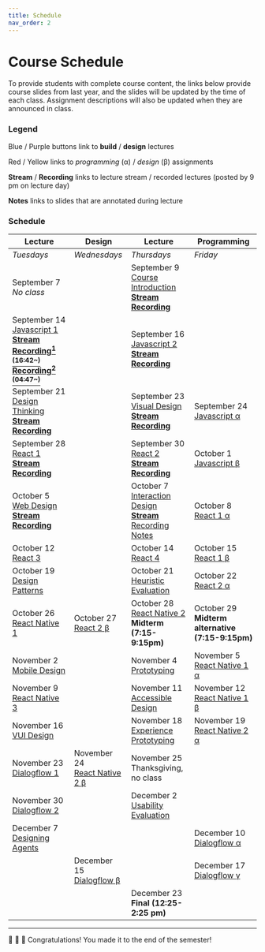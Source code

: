 ```yaml
---
title: Schedule
nav_order: 2
---
```


# Course Schedule

To provide students with complete course content, the links below provide course slides from last year, and the slides will be updated by the time of each class. Assignment descriptions will also be updated when they are announced in class.

### Legend

<a class="label label-blue" >Blue</a> / <a class="label label-purple" >Purple</a> buttons link to **build** / **design** lectures

<a class="label label-red" >Red</a> / <a class="label label-yellow">Yellow</a> links to _programming_ (&alpha;) / _design_ (&beta;) assignments

<a>**Stream**</a> / <a>**Recording**</a> links to lecture stream / recorded lectures (posted by 9 pm on lecture day)

<a>**Notes**</a> links to slides that are annotated during lecture

### Schedule

<table>
  <thead>
    <tr>
      <th><strong>Lecture</strong></th>
      <th><strong>Design</strong></th>
      <th><strong>Lecture</strong></th>
      <th><strong>Programming</strong></th>
    </tr>
  </thead>
  <tbody>
    <tr>
      <td><em>Tuesdays</em></td>
      <td><em>Wednesdays</em></td>
      <td><em>Thursdays</em></td>
      <td><em>Friday</em></td>
    </tr>
    <tr>
      <td>September 7<br />
        <em>No class</em></td>
      <td></td>
      <td>September 9<br />
        <span class="fs-3"><a target="_blank" class="btn" href="lectures/01-Course-Introduction.pdf">Course Introduction</a></span><br />
        <a target="_blank" href="https://uwmadison.zoom.us/j/91256253366?pwd=enRKSW1yL2JVMnJQZkU5clhVWlAyUT09"><strong>Stream</strong></a> <a target="_blank" href="https://uwmadison.zoom.us/rec/play/K90WV_NmGfNIwc9H6GO9YNePXIs8Iw_IEaY_BJXLI5F_OPO_HA8MSQgMoeu-aDZX5Pu18ETQRrCx4vt6.Vv0ERZTadvdeQSao"><strong>Recording</strong></a>
      </td>
      <td></td>
    </tr>
    <tr>
      <td>September 14<br />
        <span class="fs-3"><a target="_blank" class="btn btn-blue" href="lectures/02-Build-Javascript-1.pdf">Javascript 1</a></span><br />
        <a target="_blank" href="https://canvas.wisc.edu/courses/273395/external_tools/14065"><strong>Stream</strong></a>
        <strong><a target="_blank" href="https://uwmadison.zoom.us/rec/play/pN-JliqzmYE0OMacVtiJDyEVIPCHc7_ajkwR8Il_O4sUnl962egShsqZgrFipp5_M3JnW6Jz213ocP7T.P1YGrotO-GKFuvY3">Recording<sup>1 (16:42~)</sup></a> 
        <a target="_blank" href="https://uwmadison.zoom.us/rec/play/M_df8jbN10QZd0kzA6WPwR0pFYFLX4FoxA7ZeWGXx5hwK7_8dtZBYAl6TqY3dfjRNRh35eiyXKIhgOt4.6fNW456uM7rXi2hl">Recording<sup>2 (04:47~)</sup></a></strong>
      </td>
      <td></td>
      <td>September 16<br />
        <span class="fs-3"><a target="_blank" class="btn btn-blue" href="lectures/02-Build-Javascript-2.pdf">Javascript 2</a></span><br />
        <a target="_blank" href="https://canvas.wisc.edu/courses/273395/external_tools/14065"><strong>Stream</strong></a> <a target="_blank" href="https://uwmadison.zoom.us/rec/play/FcXdK6cioQd74JMxsY3_PDpXrEP3JaXxpytueEgeUoylB4DgeK41jubiA0h_WiXe0sVo1TjF-MEHIh3g.YnWNfTWGK4yrbYIh"><strong>Recording</strong></a>
      </td>
      <td></td>
    </tr>
    <tr>
      <td>September 21<br />
        <span class="fs-3"><a target="_blank" class="btn btn-purple" href="lectures/03-Design-Design-Thinking.pdf">Design Thinking</a></span><br />
        <a target="_blank" href="https://canvas.wisc.edu/courses/273395/external_tools/14065"><strong>Stream</strong></a> <a target="_blank" href="https://uwmadison.zoom.us/rec/play/wJIwp77VO8E3r3N3S6Ra3lagu4pz6nxhYkYzQHH4lzgALWP403I9RwFGMKHE97kea4TcFah8gGV9c02i.R-hrHTEB6y8W8iKe"><strong>Recording</strong></a>
      </td>
      <td></td>
      <td>September 23<br />
        <span class="fs-3"><a target="_blank" class="btn btn-purple" href="lectures/03-Design-Visual-Design.pdf">Visual Design</a></span><br />
        <a target="_blank" href="https://canvas.wisc.edu/courses/273395/external_tools/14065"><strong>Stream</strong></a> <a target="_blank" href="https://uwmadison.zoom.us/rec/play/pJVY73SsekWePvlss7XIYi6WckFjGRLjTMIqI5iktLzE72j0zIcbx-5VQgr96R0KG5tsOuAxIV3SYExe.o_3DCUyObocKXoBf"><strong>Recording</strong></a>
      </td>
      <td>September 24<br />
        <span class="fs-3"><a target="_blank" class="btn bg-red-200 text-grey-lt-000" href="https://canvas.wisc.edu/courses/273395/assignments/1353279">Javascript &alpha;</a></span>
      </td>
    </tr>
    <tr>
      <td>September 28<br />
        <span class="fs-3"><a target="_blank" class="btn btn-blue" href="lectures/04-Build-React-1.pdf">React 1</a></span><br />
        <a target="_blank" href="https://canvas.wisc.edu/courses/273395/external_tools/14065"><strong>Stream</strong></a> <a target="_blank" href="https://uwmadison.zoom.us/rec/play/Up3-TqndeKX8zWvyyRQhLwzNfveT2rQnCI0XmRcc0TJve_Oj4pnjxgtZ8fA-fLUeL0cU06IwoEiExVj_.14oliHjFmPWRph27"><strong>Recording</strong></a>
      </td>
      <td></td>
      <td>September 30<br />
        <span class="fs-3"><a target="_blank" class="btn btn-blue" href="lectures/04-Build-React-2.pdf">React 2</a></span><br />
        <a target="_blank" href="https://canvas.wisc.edu/courses/273395/external_tools/14065"><strong>Stream</strong></a> <a target="_blank" href="https://uwmadison.zoom.us/rec/play/1maFeh7HcvLO-L19Fik2rG4oDUP_aoyGaW83p3eHf5dKbOXpmEZX6GmPEXIpYlkESMde-73_G44B3v-y.OkYXIJU22j3j95_c"><strong>Recording</strong></a>
      </td>
      <td>October 1<br />
        <span class="fs-3"><a target="_blank" class="btn bg-yellow-100 text-grey-dk-250" href="https://canvas.wisc.edu/courses/273395/assignments/1361137">Javascript &beta;</a></span>
      </td>
    </tr>
    <tr>
      <td>October 5<br />
        <span class="fs-3"><a target="_blank" class="btn btn-purple" href="lectures/05-Design-Web-Design.pdf">Web Design</a></span><br />
        <a target="_blank" href="https://canvas.wisc.edu/courses/273395/external_tools/14065"><strong>Stream</strong></a> <a target="_blank" href="https://uwmadison.zoom.us/rec/play/vxRmq6hrXXnH6Qj6I2xRbRoRWgoeRyNX4cD8ehdoIo3T8sf3NX0uISNwFG-AZFCUgMnWBHUek4MlE5U1.M5BYLYJXG2s9Olkd"><strong>Recording</strong></a>
      </td>
      <td></td>
      <td>October 7<br />
        <span class="fs-3"><a target="_blank" class="btn btn-purple" href="lectures/05-Design-Interaction-Design.pdf">Interaction Design</a></span><br />
        <a target="_blank" href="https://canvas.wisc.edu/courses/273395/external_tools/14065"><strong>Stream</strong></a> <a target="_blank" href="">Recording</a> <a target="_blank" href="">Notes</a>
      </td>
      <td>October 8<br />
        <span class="fs-3"><a target="_blank" class="btn bg-red-200 text-grey-lt-000" href="https://canvas.wisc.edu/courses/273395/assignments/1366186">React 1 &alpha;</a></span>
      </td>
    </tr>
    <tr>
      <td>October 12<br />
        <span class="fs-3"><a target="_blank" class="btn btn-blue" href="">React 3</a></span>
      </td>
      <td></td>
      <td>October 14<br />
        <span class="fs-3"><a target="_blank" class="btn btn-blue" href="">React 4</a></span>
      </td>
      <td>October 15<br />
        <span class="fs-3"><a target="_blank" class="btn bg-yellow-100 text-grey-dk-250" href="https://canvas.wisc.edu/courses/273395/assignments/1370284">React 1 &beta;</a></span>
      </td>
    </tr>
    <tr>
      <td>October 19<br />
        <span class="fs-3"><a target="_blank" class="btn btn-purple" href="">Design Patterns</a></span>
      </td>
      <td></td>
      <td>October 21<br />
        <span class="fs-3"><a target="_blank" class="btn btn-purple" href="">Heuristic Evaluation</a></span>
      </td>
      <td>October 22<br />
        <span class="fs-3"><a target="_blank" class="btn bg-red-200 text-grey-lt-000" href="">React 2 &alpha;</a></span>
      </td>
    </tr>
    <tr>
      <td>October 26<br />
        <span class="fs-3"><a target="_blank" class="btn btn-blue" href="">React Native 1</a></span>
      </td>
      <td>October 27<br />
        <span class="fs-3"><a target="_blank" class="btn bg-yellow-100 text-grey-dk-250" href="">React 2 &beta;</a></span>
      </td>
      <td>October 28<br />
        <span class="fs-3"><a target="_blank" class="btn btn-blue" href="">React Native 2</a></span> <br />
        <strong>Midterm (7:15-9:15pm)</strong>
      </td>
      <td>October 29<br />
        <strong>Midterm alternative (7:15-9:15pm)</strong>
      </td>
    </tr>
    <tr>
      <td>November 2<br />
        <span class="fs-3"><a target="_blank" class="btn btn-purple" href="">Mobile Design</a></span>
      </td>
      <td></td>
      <td>November 4<br />
        <span class="fs-3"><a target="_blank" class="btn btn-purple" href="">Prototyping</a></span>
      </td>
      <td>November 5<br />
        <span class="fs-3"><a target="_blank" class="btn bg-red-200 text-grey-lt-000" href="">React Native 1 &alpha;</a></span>
      </td>
    </tr>
    <tr>
      <td>November 9<br />
        <span class="fs-3"><a target="_blank" class="btn btn-blue" href="">React Native 3</a></span>
      </td>
      <td></td>
      <td>November 11<br />
        <span class="fs-3"><a target="_blank" class="btn btn-purple" href="">Accessible Design</a><br /></span>
      </td>
      <td>November 12<br />
        <span class="fs-3"><a target="_blank" class="btn bg-yellow-100 text-grey-dk-250" href="">React Native 1 &beta;</a></span>
      </td>
    </tr>
    <tr>
      <td>November 16<br />
      <span class="fs-3"><a target="_blank" class="btn btn-purple" href="">VUI Design</a></span>
      </td>
      <td></td>
      <td>November 18<br />
        <span class="fs-3"><a target="_blank" class="btn btn-purple" href="">Experience Prototyping</a></span>
      </td>
      <td>November 19<br />
        <span class="fs-3"><a target="_blank" class="btn bg-red-200 text-grey-lt-000" href="">React Native 2 &alpha;</a></span>
      </td>
    </tr>
    <tr>
      <td>November 23<br />
        <span class="fs-3"><a target="_blank" class="btn btn-blue" href="">Dialogflow 1</a></span>
      </td>
      <td>November 24<br />
        <span class="fs-3"><a target="_blank" class="btn bg-yellow-100 text-grey-dk-250" href="">React Native 2 &beta;</a></span>
      </td>
      <td>November 25<br />
        <!--<span class="fs-3"><a target="_blank" class="btn btn-blue" href="">Dialogflow 2</a></span><br /> -->
        Thanksgiving, no class
      </td>
      <td></td>
    </tr>
    <tr>
      <td>November 30<br />
        <span class="fs-3"><a target="_blank" class="btn btn-blue" href="">Dialogflow 2</a></span>
      </td>
      <td>
      </td>
      <td>December 2<br />
        <span class="fs-3"><a target="_blank" class="btn btn-purple" href="">Usability Evaluation</a></span>
      </td>
      <td></td>
    </tr>
    <tr>
      <td>December 7<br />
        <span class="fs-3"><a target="_blank" class="btn btn-purple" href="">Designing Agents</a></span>
      </td>
      <td> </td>
      <td></td>
      <td>December 10<br />
        <span class="fs-3"><a target="_blank" class="btn bg-red-200 text-grey-lt-000" href="">Dialogflow &alpha;</a></span>
      </td>    
    </tr>
    <tr>
      <td></td>
      <td>December 15<br />
        <span class="fs-3"><a target="_blank" class="btn bg-yellow-100 text-grey-dk-250" href="">Dialogflow &beta;</a></span>
      </td>
      <td></td>
      <td>December 17<br />
        <span class="fs-3"><a target="_blank" class="btn bg-green-200 text-grey-lt-000" href="">Dialogflow &gamma;</a></span>
      </td> 
    </tr>
    <tr>
      <td></td>
      <td></td>
      <td> December 23 <br />
        <Strong>Final (12:25-2:25 pm)</Strong>
      </td>
       <td></td>
    </tr>
  </tbody>
</table>

---

🎉 🥳 🎊 Congratulations! You made it to the end of the semester!
